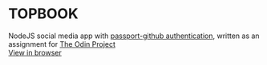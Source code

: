 # TOPBOOK
NodeJS social media app with [passport-github authentication](http://www.passportjs.org/packages/passport-github/), written as an assignment for [The Odin Project](https://www.theodinproject.com/)  
[View in browser](https://calm-falls-42453.herokuapp.com/)
